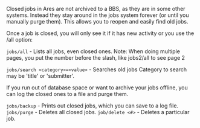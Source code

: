 Closed jobs in Ares are not archived to a BBS, as they are in some other systems.  Instead they stay around in the jobs system forever (or until you manually purge them).  This allows you to reopen and easily find old jobs.

Once a job is closed, you will only see it if it has new activity or you use the /all option:

`jobs/all` - Lists all jobs, even closed ones. 
        Note: When doing multiple pages, you put the number before the slash, like jobs2/all to see page 2

`jobs/search <category>=<value>` - Searches old jobs
        Category to search may be 'title' or 'submitter'.
    
If you run out of database space or want to archive your jobs offline, you can log the closed ones to a file and purge them.

`jobs/backup` - Prints out closed jobs, which you can save to a log file.
`jobs/purge` - Deletes all closed jobs.
`job/delete <#>` - Deletes a particular job.

